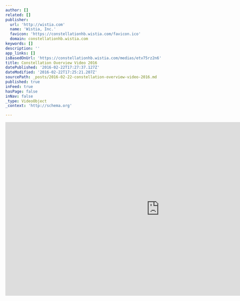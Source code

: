 ```yaml
---
author: []
related: []
publisher:
  url: 'http://wistia.com'
  name: 'Wistia, Inc.'
  favicon: 'https://constellationhb.wistia.com/favicon.ico'
  domain: constellationhb.wistia.com
keywords: []
description: ''
app_links: []
isBasedOnUrl: 'https://constellationhb.wistia.com/medias/etv75rz2n6'
title: Constellation Overview Video 2016
datePublished: '2016-02-22T17:27:37.127Z'
dateModified: '2016-02-22T17:25:21.207Z'
sourcePath: _posts/2016-02-22-constellation-overview-video-2016.md
published: true
inFeed: true
hasPage: false
inNav: false
_type: VideoObject
_context: 'http://schema.org'

---
```

<iframe src="https://cdn.embedly.com/widgets/media.html?src=https%3A%2F%2Ffast.wistia.net%2Fembed%2Fiframe%2Fetv75rz2n6%3Ftwitter%3Dtrue&amp;src_secure=1&amp;url=https%3A%2F%2Fconstellationhb.wistia.com%2Fmedias%2Fetv75rz2n6&amp;image=https%3A%2F%2Fembed-ssl.wistia.com%2Fdeliveries%2F64fc586e6099819c480fb839bc2df15f491beb57.jpg%3Fimage_crop_resized%3D960x540&amp;key=b7d04c9b404c499eba89ee7072e1c4f7&amp;type=text%2Fhtml&amp;schema=wistia" width="960" height="540" scrolling="no" frameborder="0" allowfullscreen="allowfullscreen" style=""></iframe>